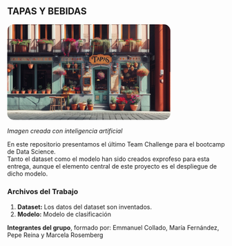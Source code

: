 ## TAPAS Y BEBIDAS 
<img src="imagen/bar.jpg" alt="Imagen creada con inteligencia artificial y editada con Microsoft Paint" style="border-radius: 15px; width: 75%;">

*Imagen creada con inteligencia artificial*

En este repositorio presentamos el último Team Challenge para el bootcamp de Data Science.  
Tanto el dataset como el modelo han sido creados exprofeso para esta entrega, aunque el elemento central de este proyecto es el despliegue de dicho modelo.

### Archivos del Trabajo

1. **Dataset:** Los datos del dataset son inventados.
2. **Modelo:** Modelo de clasificación

**Integrantes del grupo**, formado por: Emmanuel Collado, María Fernández, Pepe Reina y Marcela Rosemberg
